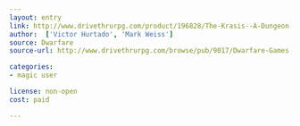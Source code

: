 ```yaml
---
layout: entry
link: http://www.drivethrurpg.com/product/196828/The-Krasis--A-Dungeon-World-Playbook
author:  ['Victor Hurtado', 'Mark Weiss']
source: Dwarfare
source-url: http://www.drivethrurpg.com/browse/pub/9017/Dwarfare-Games

categories:
- magic user

license: non-open
cost: paid

---
```

